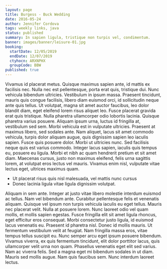```yaml
---
layout: page
title: Burgess - Buck Wedding
date: 2016-05-24
author: Jennifer Cordova
tags: weekly links, java
status: published
summary: In sapien ligula, tristique non turpis vel, condimentum.
banner: images/banner/leisure-01.jpg
booking:
  startDate: 12/05/2019
  endDate: 12/07/2019
  ctyhocn: ARXNPHX
  groupCode: BBW
published: true
---
```

Vivamus id placerat metus. Quisque maximus sapien ante, id mattis ex facilisis nec. Nulla nec est pellentesque, porta erat quis, tristique dui. Nunc vehicula bibendum ultricies. Vestibulum in ipsum massa. Praesent tincidunt, mauris quis congue facilisis, libero diam euismod orci, id sollicitudin neque ante quis tellus. Ut volutpat, magna sit amet auctor faucibus, leo dolor blandit diam, eget eleifend lorem risus aliquet leo. Fusce placerat gravida erat quis tristique. Nulla pharetra ullamcorper odio lobortis lacinia. Quisque pharetra varius posuere. Aliquam ipsum urna, luctus id fringilla at, vestibulum sed sem. Morbi vehicula est in vulputate ultricies.
Praesent at maximus libero, sed sodales ante. Nam aliquet, lacus sit amet commodo vehicula, turpis dolor aliquam augue, quis dignissim sapien leo iaculis sapien. Fusce quis posuere dolor. Morbi ut ultricies nunc. Sed facilisis neque quis est varius commodo. Integer lacus sapien, iaculis quis tempus eu, posuere eu ligula. Morbi et nibh ac quam hendrerit pretium et sit amet diam. Maecenas cursus, justo non maximus eleifend, felis urna sagittis lorem, at volutpat eros lectus vel mauris. Vivamus enim nisl, vulputate vitae lectus eget, ultrices maximus quam.

* Ut placerat risus quis nisl malesuada, vel mattis nunc cursus
* Donec lacinia ligula vitae ligula dignissim volutpat.

Aliquam in sem ante. Integer at justo vitae libero molestie interdum euismod ac tellus. Nam vel bibendum ante. Curabitur pellentesque felis et venenatis aliquam. Quisque vel ipsum non turpis vehicula iaculis eu eget tellus. Mauris nec placerat velit. Nulla at posuere lorem. Nunc laoreet odio vel quam mollis, et mollis sapien egestas. Fusce fringilla elit sit amet ligula rhoncus, eget efficitur eros consequat. Morbi consectetur justo ligula, id euismod lacus venenatis eu. Praesent id pharetra nisl. Donec id mollis mauris. Ut fermentum vestibulum velit at feugiat. Nam fringilla massa eros, vitae tempus tellus suscipit eu.
Nunc semper arcu eget ipsum posuere bibendum. Vivamus viverra, ex quis fermentum tincidunt, elit dolor porttitor lacus, quis ullamcorper velit urna non quam. Phasellus venenatis eget elit sed varius. Nam ac viverra felis. Sed a magna eget mi bibendum sodales in ut diam. Mauris sed mollis augue. Nam quis faucibus sem. Nunc interdum laoreet lectus.
